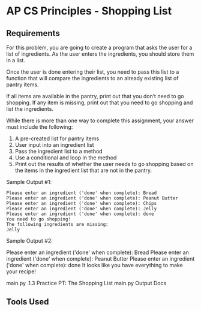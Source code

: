# AP CS Principles - Shopping List

## Requirements
For this problem, you are going to create a program that asks the user for a list of ingredients. 
As the user enters the ingredients, you should store them in a list.

Once the user is done entering their list, you need to pass this list to a function that will compare the ingredients to an already existing list of pantry items.

If all items are available in the pantry, print out that you don’t need to go shopping. 
If any item is missing, print out that you need to go shopping and list the ingredients.

While there is more than one way to complete this assignment, your answer must include the following:

1. A pre-created list for pantry items
1. User input into an ingredient list
1. Pass the ingredient list to a method
1. Use a conditional and loop in the method
1. Print out the results of whether the user needs to go shopping based on the items in the ingredient list that are not in the pantry.

Sample Output #1:
```
Please enter an ingredient ('done' when complete): Bread
Please enter an ingredient ('done' when complete): Peanut Butter
Please enter an ingredient ('done' when complete): Chips
Please enter an ingredient ('done' when complete): Jelly
Please enter an ingredient ('done' when complete): done
You need to go shopping!
The following ingredients are missing:
Jelly
```
Sample Output #2:

Please enter an ingredient ('done' when complete): Bread
Please enter an ingredient ('done' when complete): Peanut Butter
Please enter an ingredient ('done' when complete): done
It looks like you have everything to make your recipe!

main.py
.1.3 Practice PT: The Shopping List
main.py
Output
Docs

## Tools Used